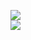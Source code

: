 [![](https://img.shields.io/badge/Made%20With-Github%20Spray-lightgrey.svg?style=for-the-badge&logo=github)](https://github.com/Annihil/github-spray#7933)  
[![](https://i.imgur.com/2DrTn0Z.gif)](https://github.com/Annihil/github-spray)